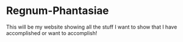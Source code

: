 # Regnum-Phantasiae
This will be my website showing all the stuff I want to show that I have accomplished or want to accomplish!
